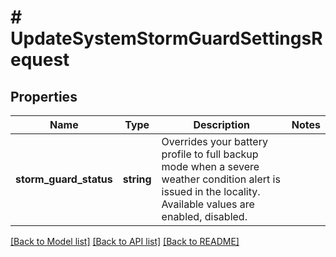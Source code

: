 # # UpdateSystemStormGuardSettingsRequest

## Properties

Name | Type | Description | Notes
------------ | ------------- | ------------- | -------------
**storm_guard_status** | **string** | Overrides your battery profile to full backup mode when a severe weather condition alert is issued in the locality. Available values are enabled, disabled. |

[[Back to Model list]](../../README.md#models) [[Back to API list]](../../README.md#endpoints) [[Back to README]](../../README.md)
